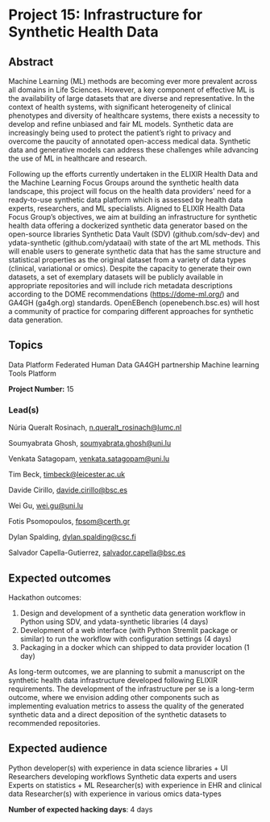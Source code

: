 # Project 15: Infrastructure for Synthetic Health Data

## Abstract

Machine Learning (ML) methods are becoming ever more prevalent across all domains in Life Sciences. However, a key component of effective ML is the availability of large datasets that are diverse and representative. In the context of health systems, with significant heterogeneity of clinical phenotypes and diversity of healthcare systems, there exists a necessity to develop and refine unbiased and fair ML models. Synthetic data are increasingly being used to protect the patient’s right to privacy and overcome the paucity of annotated open-access medical data. Synthetic data and generative models can address these challenges while advancing the use of ML in healthcare and research.

Following up the efforts currently undertaken in the ELIXIR Health Data and the Machine Learning Focus Groups around the synthetic health data landscape, this project will focus on the health data providers' need for a ready-to-use synthetic data platform which is assessed by health data experts, researchers, and ML specialists. Aligned to ELIXIR Health Data Focus Group’s objectives, we aim at building an infrastructure for synthetic health data offering a dockerized synthetic data generator based on the open-source libraries Synthetic Data Vault (SDV) (github.com/sdv-dev) and ydata-synthetic (github.com/ydataai) with state of the art ML methods. This will enable users to generate synthetic data that has the same structure and statistical properties as the original dataset from a variety of data types (clinical, variational or omics). Despite the capacity to generate their own datasets, a set of exemplary datasets will be publicly available in appropriate repositories and will include rich metadata descriptions according to the DOME recommendations (https://dome-ml.org/) and GA4GH (ga4gh.org) standards. OpenEBench (openebench.bsc.es) will host a community of practice for comparing different approaches for synthetic data generation.

## Topics

Data Platform
Federated Human Data
GA4GH partnership
Machine learning
Tools Platform

**Project Number:** 15

### Lead(s)

Núria Queralt Rosinach, n.queralt_rosinach@lumc.nl

Soumyabrata Ghosh, soumyabrata.ghosh@uni.lu 

Venkata Satagopam, venkata.satagopam@uni.lu

Tim Beck, timbeck@leicester.ac.uk 

Davide Cirillo, davide.cirillo@bsc.es	

Wei Gu, wei.gu@uni.lu 

Fotis Psomopoulos, fpsom@certh.gr 

Dylan Spalding, dylan.spalding@csc.fi 

Salvador Capella-Gutierrez, salvador.capella@bsc.es  

## Expected outcomes

Hackathon outcomes:
1. Design and development of a synthetic data generation workflow in Python using SDV, and ydata-synthetic libraries (4 days)
2. Development of a web interface (with Python Stremlit package or similar) to run the workflow with configuration settings (4 days)
3. Packaging in a docker which can shipped to data provider location (1 day)

As long-term outcomes, we are planning to submit a manuscript on the synthetic health data infrastructure developed following ELIXIR requirements. The development of the infrastructure per se is a long-term outcome, where we envision adding other components such as implementing evaluation metrics to assess the quality of the generated synthetic data and a direct deposition of the synthetic datasets to recommended repositories.

## Expected audience

Python developer(s) with experience in data science libraries + UI 
Researchers developing workflows
Synthetic data experts and users
Experts on statistics + ML
Researcher(s) with experience in EHR and clinical data
Researcher(s) with experience in various omics data-types

<!---
We would like to invite two specific people from Europe who are critical to the success of the project (name /institute/email):

Prof. Mihaela van der Schaar 
University of Cambridge 
mv472@damtp.cam.ac.uk
(https://www.vanderschaar-lab.com/)

Prof. Patrick Ruch
HEG / HESSO Geneva and Group Leader at SIB (Text Mining group)
patrick.ruch@hesge.ch
https://orcid.org/0000-0002-3374-2962
(http://bitem.hesge.ch/people/patrick-ruch)
CINECA Synthetic Datasets

--->

**Number of expected hacking days**: 4 days

